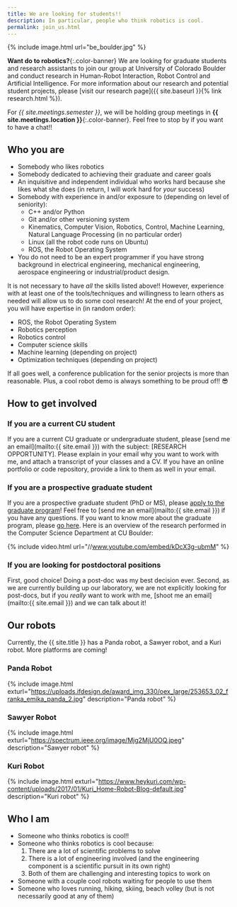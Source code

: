 ```yaml
---
title: We are looking for students!!
description: In particular, people who think robotics is cool.
permalink: join_us.html
---
```


{% include image.html url="be_boulder.jpg" %}

**Want do to robotics?**{:.color-banner}
We are looking for graduate students and research assistants to join our group at University of Colorado Boulder and conduct research in Human-Robot Interaction, Robot Control and Artificial Intelligence. For more information about our research and potential student projects, please [visit our research page]({{ site.baseurl }}{% link research.html %}).

For _{{ site.meetings.semester }}_, we will be holding group meetings in **{{ site.meetings.location }}**{:.color-banner}. Feel free to stop by if you want to have a chat!!

## Who you are

 * Somebody who likes robotics
 * Somebody dedicated to achieving their graduate and career goals
 * An inquisitive and independent individual who works hard because she likes what she does (in return, I will work hard for _your_ success)
 * Somebody with experience in and/or exposure to (depending on level of seniority):
   * C++ and/or Python
   * Git and/or other versioning system
   * Kinematics, Computer Vision, Robotics, Control, Machine Learning, Natural Language Processing (in no particular order)
   * Linux (all the robot code runs on Ubuntu)
   * ROS, the Robot Operating System
 * You do not need to be an expert programmer if you have strong background in electrical engineering, mechanical engineering, aerospace engineering or industrial/product design.

It is not necessary to have _all_ the skills listed above!! However, experience with at least one of the tools/techniques and willingness to learn others as needed will allow us to do some cool research!
At the end of your project, you will have expertise in (in random order):

 * ROS, the Robot Operating System
 * Robotics perception
 * Robotics control
 * Computer science skills
 * Machine learning (depending on project)
 * Optimization techniques (depending on project)

If all goes well, a conference publication for the senior projects is more than reasonable. Plus, a cool robot demo is always something to be proud of!! :sunglasses:

## How to get involved

### If you are a current CU student

If you are a current CU graduate or undergraduate student, please [send me an email](mailto:{{ site.email }}) with the subject: [RESEARCH OPPORTUNITY]. Please explain in your email why you want to work with me, and attach a transcript of your classes and a CV. If you have an online portfolio or code repository, provide a link to them as well in your email.

### If you are a prospective graduate student

If you are a prospective graduate student (PhD or MS), please [apply to the graduate program](https://www.colorado.edu/cs/apply/graduate-admissions)! Feel free to [send me an email](mailto:{{ site.email }}) if you have any questions.
If you want to know more about the graduate program, please [go here](https://www.colorado.edu/cs/apply/graduate-admissions). Here is an overview of the research performed in the Computer Science Department at CU Boulder:

{% include video.html url="//www.youtube.com/embed/kDcX3g-ubmM" %}

### If you are looking for postdoctoral positions

First, good choice! Doing a post-doc was my best decision ever.
Second, as we are currently building up our laboratory, we are not explicitly looking for post-docs, but if you _really_ want to work with me, [shoot me an email](mailto:{{ site.email }}) and we can talk about it!

## Our robots

Currently, the {{ site.title }} has a Panda robot, a Sawyer robot, and a Kuri robot. More platforms are coming!

### Panda Robot

{% include image.html exturl="https://uploads.ifdesign.de/award_img_330/oex_large/253653_02_franka_emika_panda_2.jpg" description="Panda robot" %}

### Sawyer Robot

{% include image.html exturl="https://spectrum.ieee.org/image/Mjg2MjU0OQ.jpeg" description="Sawyer robot" %}

### Kuri Robot

{% include image.html exturl="https://www.heykuri.com/wp-content/uploads/2017/01/Kuri_Home-Robot-Blog-default.jpg" description="Kuri robot" %}

## Who I am

 * Someone who thinks robotics is cool!!
 * Someone who thinks robotics is cool because:
   1. There are a lot of scientific problems to solve
   2. There is a lot of engineering involved (and the engineering component is a scientific pursuit in its own right)
   3. Both of them are challenging and interesting topics to work on
 * Someone with a couple cool robots waiting for people to use them
 * Someone who loves running, hiking, skiing, beach volley (but is not necessarily good at any of them)




